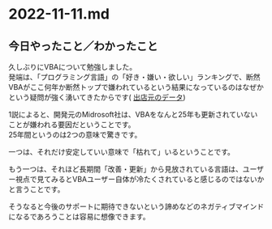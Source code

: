 # 2022-11-11.md

## 今日やったこと／わかったこと

久しぶりにVBAについて勉強しました。  
発端は、「プログラミング言語」の「好き・嫌い・欲しい」ランキングで、断然VBAがここ何年か断然トップで嫌われているという結果になっているのはなぜかという疑問が強く湧いてきたからです(
[出店元のデータ](https://insights.stackoverflow.com/survey/2019#most-loved-dreaded-and-wanted))

1説によると、開発元のMidrosoft社は、VBAをなんと25年も更新されていないことが嫌われる要因だということです。  
25年間というのは2つの意味で驚きです。  

一つは、それだけ安定していい意味で「枯れて」いるということです。  

もう一つは、それほど長期間「改善・更新」から見放されている言語は、ユーザー視点で見てみるとVBAユーザー自体が冷たくされていると感じるのではないかと言うことです。  

そうなると今後のサポートに期待できないという諦めなどのネガティブマインドになるであろうことは容易に想像できます。

